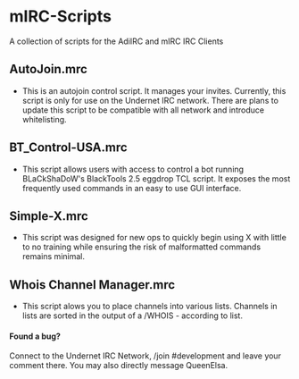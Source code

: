 # mIRC-Scripts
A collection of scripts for the AdiIRC and mIRC IRC Clients

## AutoJoin.mrc
- This is an autojoin control script. It manages your invites. Currently, this script is only for use on the Undernet IRC network. There are plans to update this script to be compatible with all network and introduce whitelisting. 

## BT_Control-USA.mrc
- This script allows users with access to control a bot running BLaCkShaDoW's BlackTools 2.5 eggdrop TCL script. It exposes the most frequently used commands in an easy to use GUI interface. 

## Simple-X.mrc
- This script was designed for new ops to quickly begin using X with little to no training while ensuring the risk of malformatted commands remains minimal.

 ## Whois Channel Manager.mrc
- This script alows you to place channels into various lists. Channels in lists are sorted in the output of a /WHOIS - according to list.

#### Found a bug?
Connect to the Undernet IRC Network, /join #development and leave your comment there. 
You may also directly message QueenElsa.
